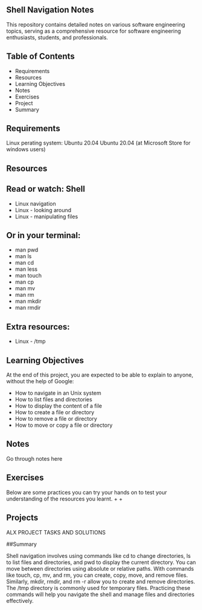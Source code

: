 ## Shell Navigation Notes

This repository contains detailed notes on various software engineering topics, serving as a comprehensive resource for software engineering enthusiasts, students, and professionals.

## Table of Contents

- Requirements
- Resources
- Learning Objectives
- Notes
- Exercises
- Project
- Summary

## Requirements
Linux perating system: Ubuntu 20.04
Ubuntu 20.04 (at Microsoft Store for windows users)

## Resources
## Read or watch: Shell
- Linux navigation
- Linux - looking around
- Linux - manipulating files
## Or in your terminal:
- man pwd
- man ls
- man cd
- man less
- man touch
- man cp
- man mv
- man rm
- man mkdir
- man rmdir
## Extra resources:
- Linux - /tmp
## Learning Objectives
At the end of this project, you are expected to be able to explain to anyone, without the help of Google:

- How to navigate in an Unix system
- How to list files and directories
- How to display the content of a file
- How to create a file or directory
- How to remove a file or directory
- How to move or copy a file or directory
## Notes
Go through notes here
## Exercises
Below are some practices you can try your hands on to test your understanding of the resources you learnt. + +

## Projects
ALX PROJECT TASKS AND SOLUTIONS

##Summary

Shell navigation involves using commands like cd to change directories, ls to list files and directories, and pwd to display the current directory. You can move between directories using absolute or relative paths. With commands like touch, cp, mv, and rm, you can create, copy, move, and remove files. Similarly, mkdir, rmdir, and rm -r allow you to create and remove directories. The /tmp directory is commonly used for temporary files. Practicing these commands will help you navigate the shell and manage files and directories effectively.
